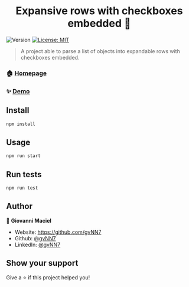 <h1 align="center">Expansive rows with checkboxes embedded 👋</h1>
<p>
  <img alt="Version" src="https://img.shields.io/badge/version-1.0.0-blue.svg?cacheSeconds=2592000" />
  <a href="#" target="_blank">
    <img alt="License: MIT" src="https://img.shields.io/badge/License-MIT-yellow.svg" />
  </a>
</p>

> A project able to parse a list of objects into expandable rows with checkboxes embedded.

### 🏠 [Homepage](https://github.com/gvNN7/HiPlataformTest/)

### ✨ [Demo](https://boring-allen-5237eb.netlify.app/)

## Install

```sh
npm install
```

## Usage

```sh
npm run start
```

## Run tests

```sh
npm run test
```

## Author

👤 **Giovanni Maciel**

* Website: https://github.com/gvNN7
* Github: [@gvNN7](https://github.com/gvNN7)
* LinkedIn: [@gvNN7](https://linkedin.com/in/gvNN7)

## Show your support

Give a ⭐️ if this project helped you!
